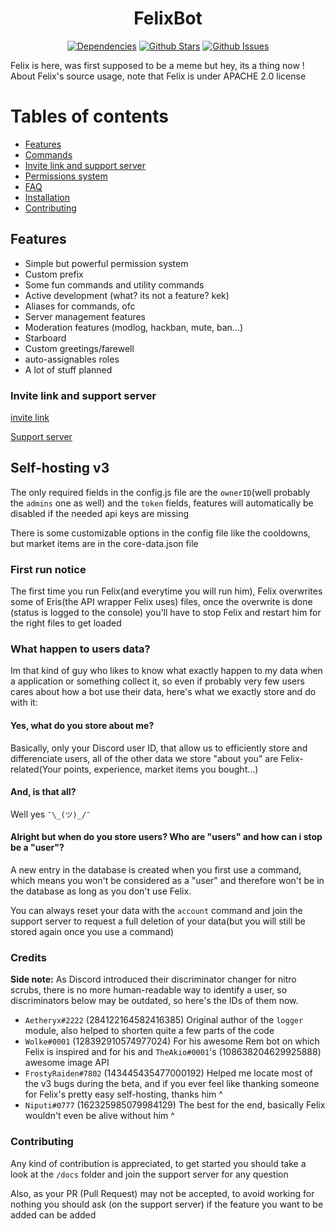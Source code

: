 <h1 align="center"> FelixBot </h1>
  <p align="center">
    <a href="https://david-dm.org/ParadoxalCorp/FelixBot" target="_blank"><img src="https://david-dm.org/ParadoxalCorp/FelixBot/status.svg" alt="Dependencies"></a>
    <a href="https://github.com/ParadoxalCorp/FelixBot/blob/master" target="_blank"><img src="https://img.shields.io/github/stars/ParadoxalCorp/FelixBot.svg?style=social&label=Star" alt="Github Stars"></a>
    <a href="https://github.com/ParadoxalCorp/FelixBot/issues" target="_blank"><img src="https://img.shields.io/github/issues/ParadoxalCorp/FelixBot.svg" alt="Github Issues"></a>
  </p>

Felix is here, was first supposed to be a meme but hey, its a thing now ! 
About Felix's source usage, note that Felix is under APACHE 2.0 license
# Tables of contents
* [Features](https://github.com/ParadoxalCorp/FelixBot/blob/master/README.md#features)
* [Commands](https://github.com/ParadoxalCorp/FelixBot/wiki/Generic)
* [Invite link and support server](https://github.com/ParadoxalCorp/FelixBot/blob/master/README.md#invite-link-and-support-server)
* [Permissions system](https://github.com/ParadoxalCorp/FelixBot/blob/master/README.md#permissions-system)
* [FAQ](https://github.com/ParadoxalCorp/FelixBot/wiki/FAQ)
* [Installation](https://github.com/ParadoxalCorp/FelixBot/wiki/Linux)
* [Contributing](https://github.com/ParadoxalCorp/FelixBot/blob/master/README.md#contributing)

## Features
* Simple but powerful permission system
* Custom prefix
* Some fun commands and utility commands
* Active development (what? its not a feature? kek)
* Aliases for commands, ofc
* Server management features
* Moderation features (modlog, hackban, mute, ban...)
* Starboard 
* Custom greetings/farewell
* auto-assignables roles
* A lot of stuff planned
### Invite link and support server
[invite link](https://discordapp.com/oauth2/authorize?&client_id=327144735359762432&scope=bot&permissions=2146950271)

[Support server](https://discord.gg/Ud49hQJ)

## Self-hosting v3

The only required fields in the config.js file are the `ownerID`(well probably the `admins` one as well) and the `token` fields, features will automatically be disabled if the needed api keys are missing

There is some customizable options in the config file like the cooldowns, but market items are in the core-data.json file

### First run notice
The first time you run Felix(and everytime you will run him), Felix overwrites some of Eris(the API wrapper Felix uses) files, once the overwrite is done (status is logged to the console) you'll have to stop Felix and restart him for the right files to get loaded

### What happen to users data?
Im that kind of guy who likes to know what exactly happen to my data when a application or something collect it, so even if probably very few users cares about how a bot use their data, here's what we exactly store and do with it:

#### Yes, what do you store about me?
Basically, only your Discord user ID, that allow us to efficiently store and differenciate users, all of the other data we store "about you" are Felix-related(Your points, experience, market items you bought...) 

#### And, is that all?
Well yes `¯\_(ツ)_/¯`

#### Alright but when do you store users? Who are "users" and how can i stop be a "user"?
A new entry in the database is created when you first use a command, which means you won't be considered as a "user" and therefore won't be in the database as long as you don't use Felix.

You can always reset your data with the `account` command and join the support server to request a full deletion of your data(but you will still be stored again once you use a command)

### Credits

**Side note:** As Discord introduced their discriminator changer for nitro scrubs, there is no more human-readable way to identify a user, so discriminators below may be outdated, so here's the IDs of them now.

* `Aetheryx#2222` (284122164582416385) Original author of the `logger` module, also helped to shorten quite a few parts of the code
* `Wolke#0001` (128392910574977024) For his awesome Rem bot on which Felix is inspired and for his and `TheAkio#0001`'s (108638204629925888) awesome image API
* `FrostyRaiden#7802` (143445435477000192) Helped me locate most of the v3 bugs during the beta, and if you ever feel like thanking someone for Felix's pretty easy self-hosting, thanks him ^
* `Niputi#0777` (162325985079984129) The best for the end, basically Felix wouldn't even be alive without him ^

### Contributing

Any kind of contribution is appreciated, to get started you should take a look at the `/docs` folder and join the support server for any question

Also, as your PR (Pull Request) may not be accepted, to avoid working for nothing you should ask (on the support server) if the feature you want to be added can be added
